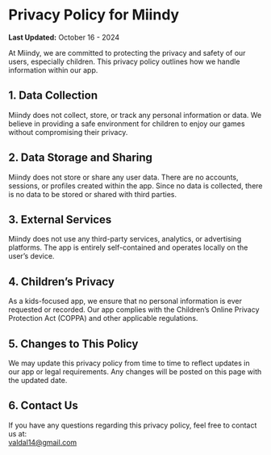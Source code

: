 # Privacy Policy for Miindy

**Last Updated:** October 16 - 2024

At Miindy, we are committed to protecting the privacy and safety of our users, especially children. This privacy policy outlines how we handle information within our app.

## 1. Data Collection
Miindy does not collect, store, or track any personal information or data. We believe in providing a safe environment for children to enjoy our games without compromising their privacy.

## 2. Data Storage and Sharing
Miindy does not store or share any user data. There are no accounts, sessions, or profiles created within the app. Since no data is collected, there is no data to be stored or shared with third parties.

## 3. External Services
Miindy does not use any third-party services, analytics, or advertising platforms. The app is entirely self-contained and operates locally on the user’s device.

## 4. Children’s Privacy
As a kids-focused app, we ensure that no personal information is ever requested or recorded. Our app complies with the Children’s Online Privacy Protection Act (COPPA) and other applicable regulations.

## 5. Changes to This Policy
We may update this privacy policy from time to time to reflect updates in our app or legal requirements. Any changes will be posted on this page with the updated date.

## 6. Contact Us
If you have any questions regarding this privacy policy, feel free to contact us at:  
valdal14@gmail.com
